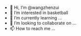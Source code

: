 - 👋 Hi, I’m @wangzhenzui
- 👀 I’m interested in basketball
- 🌱 I’m currently learning ...
- 💞️ I’m looking to collaborate on ...
- 📫 How to reach me ...

<!---
wangzhenzui/wangzhenzui is a ✨ special ✨ repository because its `README.md` (this file) appears on your GitHub profile.
You can click the Preview link to take a look at your changes.
--->
